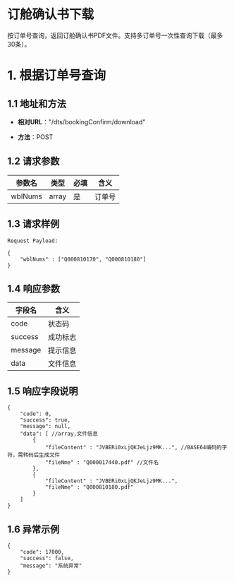 # 订舱确认书下载 #

按订单号查询，返回订舱确认书PDF文件。支持多订单号一次性查询下载（最多30条）。


# 1. 根据订单号查询 #

## 1.1 地址和方法 ##

* **相对URL**："/dts/bookingConfirm/download"

* **方法**：POST

## 1.2 请求参数 ##
参数名 | 类型 | 必填 | 含义 
-----|-----|-----|-----
wblNums | array | 是 | 订单号 

## 1.3 请求样例 ##
```
Request Payload:

{
	"wblNums" : ["Q000810170", "Q000810180"]
}
```

## 1.4 响应参数 ##

字段名 |含义
-----|-----
code | 状态码
success | 成功标志
message | 提示信息
data | 文件信息


## 1.5 响应字段说明 ##
```
{
    "code": 0,
    "success": true,
	"message": null,
    "data": [ //array,文件信息
		{
			"fileContent" : "JVBERi0xLjQKJeLjz9MK...", //BASE64编码的字符，需转码后生成文件
			"fileNme" : "Q000017440.pdf" //文件名
		},
		{
			"fileContent" : "JVBERi0xLjQKJeLjz9MK...",
			"fileNme" : "Q000810180.pdf"
		}
	]
}
```
## 1.6 异常示例 ##


```
{
    "code": 17000,
    "success": false,
    "message": "系统异常"
}
```
